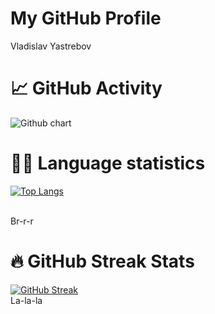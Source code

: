 <html lang="en">
<head>
    <meta charset="UTF-8">
    <meta name="viewport" content="width=device-width, initial-scale=1.0">
    <title>GitHub Profile Header</title>
    <link rel="stylesheet" href="styles.css">

</head>

    
<body>

<div class="header">
    <h1>My GitHub Profile</h1>
    <p>Vladislav Yastrebov</p>
</div>

<h1>📈 GitHub Activity</h1>


<img src="http://ghchart.rshah.org/vyastreb" alt="Github chart" />


<h1>🧑‍💻 Language statistics</h1>

<!--[![Top Langs](https://github-readme-stats.vercel.app/api/top-langs/?username=vyastreb&layout=compact)](https://github.com/vyastreb/github-readme-stats)-->

<a href="https://github.com/vyastreb/github-readme-stats">
  <img src="https://github-readme-stats.vercel.app/api/top-langs/?username=vyastreb&layout=compact" alt="Top Langs">
</a>

<br> Br-r-r

<h1>🔥 GitHub Streak Stats</h1>

<!--[![GitHub Streak](https://github-readme-streak-stats.herokuapp.com/?user=vyastreb&theme=dark)](https://git.io/streak-stats)-->

<a href="https://git.io/streak-stats">
  <img src="https://streak-stats.demolab.com/?user=vyastreb&theme=ocean-gradient" alt="GitHub Streak">
</a>
<br>
La-la-la

</body>
</html>
